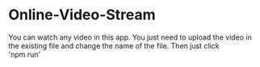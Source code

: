 # Online-Video-Stream
You can watch any video in this app. You just need to upload the video in the existing file and change the name of the file.
Then just click <br>
'npm run'
